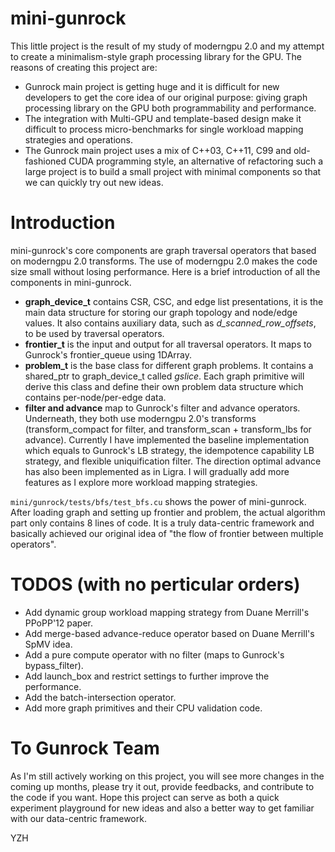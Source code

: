 # mini-gunrock
This little project is the result of my study of moderngpu 2.0 and my attempt to create a minimalism-style graph processing library for the GPU. The reasons of creating this project are:
- Gunrock main project is getting huge and it is difficult for new developers to get the core idea of our original purpose: giving graph processing library on the GPU both programmability and performance.
- The integration with Multi-GPU and template-based design make it difficult to process micro-benchmarks for single workload mapping strategies and operations.
- The Gunrock main project uses a mix of C++03, C++11, C99 and old-fashioned CUDA programming style, an alternative of refactoring such a large project is to build a small project with minimal components so that we can quickly try out new ideas.

# Introduction
mini-gunrock's core components are graph traversal operators that based on moderngpu 2.0 transforms. The use of moderngpu 2.0 makes the code size small without losing performance. Here is a brief introduction of all the components in mini-gunrock.
- **graph_device_t** contains CSR, CSC, and edge list presentations, it is the main data structure for storing our graph topology and node/edge values. It also contains auxiliary data, such as *d_scanned_row_offsets*, to be used by traversal operators.
- **frontier_t** is the input and output for all traversal operators. It maps to Gunrock's frontier_queue using 1DArray.
- **problem_t** is the base class for different graph problems. It contains a shared_ptr to graph_device_t called *gslice*. Each graph primitive will derive this class and define their own problem data structure which contains per-node/per-edge data.
- **filter and advance** map to Gunrock's filter and advance operators. Underneath, they both use moderngpu 2.0's transforms (transform_compact for filter, and transform_scan + transform_lbs for advance). Currently I have implemented the baseline implementation which equals to Gunrock's LB strategy, the idempotence capability LB strategy, and flexible uniquification filter. The direction optimal advance has also been implemented as in Ligra. I will gradually add more features as I explore more workload mapping strategies.

`mini/gunrock/tests/bfs/test_bfs.cu` shows the power of mini-gunrock. After loading graph and setting up frontier and problem, the actual algorithm part only contains 8 lines of code. It is a truly data-centric framework and basically achieved our original idea of "the flow of frontier between multiple operators".

# TODOS (with no perticular orders)
- Add dynamic group workload mapping strategy from Duane Merrill's PPoPP'12 paper.
- Add merge-based advance-reduce operator based on Duane Merrill's SpMV idea.
- Add a pure compute operator with no filter (maps to Gunrock's bypass_filter).
- Add launch_box and restrict settings to further improve the performance.
- Add the batch-intersection operator.
- Add more graph primitives and their CPU validation code.

# To Gunrock Team
As I'm still actively working on this project, you will see more changes in the coming up months, please try it out, provide feedbacks, and contribute to the code if you want. Hope this project can serve as both a quick experiment playground for new ideas and also a better way to get familiar with our data-centric framework.

YZH
